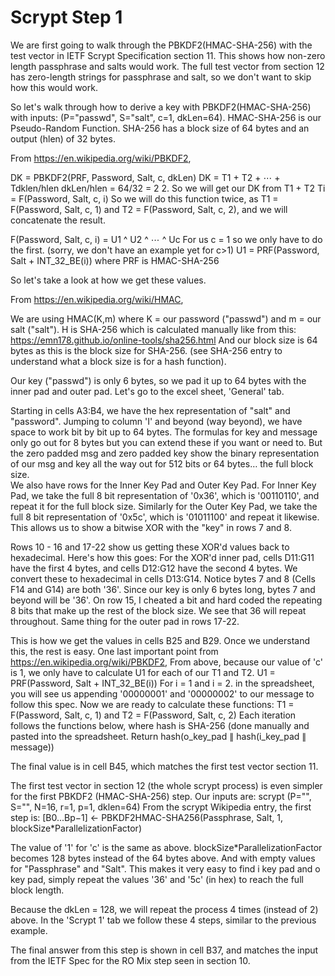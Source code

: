# Scrypt Step 1

We are first going to walk through the PBKDF2(HMAC-SHA-256) with the test vector in IETF Scrypt Specification section 11.  This shows how non-zero length passphrase and salts would work.   The full test vector from section 12 has zero-length strings for passphrase and salt, so we don't want to skip how this would work.

So let's walk through how to derive a key with PBKDF2(HMAC-SHA-256) with inputs: 
(P="passwd", S="salt",  c=1, dkLen=64).
HMAC-SHA-256 is our Pseudo-Random Function.
SHA-256 has a block size of 64 bytes and an output (hlen) of 32 bytes.

From https://en.wikipedia.org/wiki/PBKDF2,

DK = PBKDF2(PRF, Password, Salt, c, dkLen)
DK = T1 + T2 + ⋯ + Tdklen/hlen
dkLen/hlen = 64/32 = 2 2.  So we will get our DK from T1 + T2
Ti = F(Password, Salt, c, i)
So we will do this function twice, as
T1 = F(Password, Salt, c, 1) and T2 = F(Password, Salt, c, 2), and we will concatenate the result.

F(Password, Salt, c, i) = U1 ^ U2 ^ ⋯ ^ Uc
For us c = 1 so we only have to do the first.  (sorry, we don't have an example yet for c>1)
U1 = PRF(Password, Salt + INT_32_BE(i)) where PRF is HMAC-SHA-256

So let's take a look at how we get these values.   

From https://en.wikipedia.org/wiki/HMAC,

We are using HMAC(K,m) where K = our password ("passwd") and m = our salt ("salt").
H is SHA-256 which is calculated manually like from this: https://emn178.github.io/online-tools/sha256.html
And our block size is 64 bytes as this is the block size for SHA-256.
(see SHA-256 entry to understand what a block size is for a hash function).

Our key ("passwd") is only 6 bytes, so we pad it up to 64 bytes with the inner pad and outer pad.  Let's go to the excel sheet, 'General' tab.

Starting in cells A3:B4, we have the hex representation of "salt" and "password".
Jumping to column 'I' and beyond (way beyond), we have space to work bit by bit up to 64 bytes.  The formulas for key and message only go out for 8 bytes but you can extend these if you want or need to.  But the zero padded msg and zero padded key show the binary representation of our msg and key all the way out for 512 bits or 64 bytes… the full block size.  
We also have rows for the Inner Key Pad and Outer Key Pad.  For Inner Key Pad, we take the full 8 bit representation of '0x36', which is '00110110', and repeat it for the full block size.   Similarly for the Outer Key Pad, we take the full 8 bit representation of '0x5c', which is '01011100' and repeat it likewise.  This allows us to show a bitwise XOR with the "key" in rows 7 and 8.

Rows 10 - 16 and 17-22 show us getting these XOR'd values back to hexadecimal.  Here's how this goes:  For the XOR'd inner pad, cells D11:G11 have the first 4 bytes, and cells D12:G12 have the second 4 bytes.  We convert these to hexadecimal in cells D13:G14.   Notice bytes 7 and 8 (Cells F14 and G14) are both '36'.   Since our key is only 6 bytes long, bytes 7 and beyond will be '36'.   On row 15, I cheated a bit and hard coded the repeating 8 bits that make up the rest of the block size.  We see that 36 will repeat throughout.
Same thing for the outer pad in rows 17-22.

This is how we get the values in cells B25 and B29.  Once we understand this, the rest is easy.
One last important point from https://en.wikipedia.org/wiki/PBKDF2,
From above, because our value of 'c' is 1, we only have to calculate U1 for each of our T1 and T2.
U1 = PRF(Password, Salt + INT_32_BE(i))
For i = 1 and i = 2.  in the spreadsheet, you will see us appending '00000001' and '00000002' to our message to follow this spec.
Now we are ready to calculate these functions:
T1 = F(Password, Salt, c, 1) and T2 = F(Password, Salt, c, 2)
Each iteration follows the functions below, where hash is SHA-256 (done manually and pasted into the spreadsheet.
Return hash(o_key_pad ∥ hash(i_key_pad ∥ message))

The final value is in cell B45, which matches the first test vector  section 11.


The first test vector in section 12 (the whole scrypt process) is even simpler for the first PBKDF2 (HMAC-SHA-256) step.
Our inputs are:
scrypt (P="", S="", N=16, r=1, p=1, dklen=64)
From the scrypt Wikipedia entry, the first step is:
[B0...Bp−1] ← PBKDF2HMAC-SHA256(Passphrase, Salt, 1, blockSize*ParallelizationFactor)

The value of '1' for 'c' is the same as above.   blockSize*ParallelizationFactor becomes 128 bytes instead of the 64 bytes above.  And with empty values for "Passphrase" and "Salt".  This makes it very easy to find i key pad and o key pad, simply repeat the values '36' and '5c' (in hex) to reach the full block length.

Because the dkLen = 128, we will repeat the process 4 times (instead of 2) above.
In the 'Scrypt 1' tab we follow these 4 steps, similar to the previous example.

The final answer from this step is shown in cell B37, and matches the input from the IETF Spec for the RO Mix step seen in section 10.

